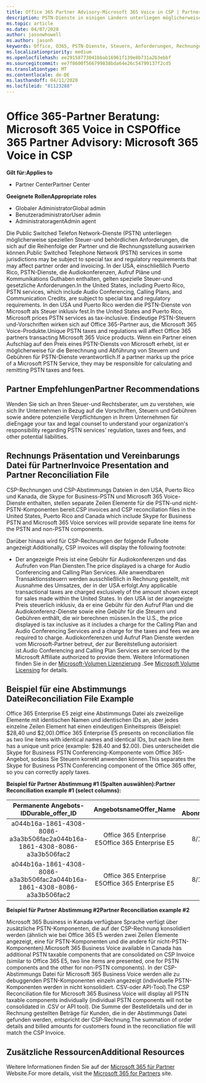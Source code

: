 ```yaml
---
title: Office 365 Partner Advisory-Microsoft 365 Voice in CSP | Partner Center
description: PSTN-Dienste in einigen Ländern unterliegen möglicherweise speziellen Steuer-und behördlichen Anforderungen, die sich auf die Auftrags-und Rechnungsstellung von Partnern auswirken können
ms.topic: article
ms.date: 04/07/2020
author: jasonwhowell
ms.author: jasonh
keywords: Office, O365, PSTN-Dienste, Steuern, Anforderungen, Rechnungen, Rechnungsstellung
ms.localizationpriority: medium
ms.openlocfilehash: ee29158773041bbab16961f139e8b731a2b3ebbf
ms.sourcegitcommit: ee7f8600f566799838bda64e26c54799137f2cd5
ms.translationtype: MT
ms.contentlocale: de-DE
ms.lasthandoff: 04/11/2020
ms.locfileid: "81123288"
---
```

# <a name="office-365-partner-advisory-microsoft-365-voice-in-csp"></a><span data-ttu-id="ba7b5-104">Office 365-Partner Beratung: Microsoft 365 Voice in CSP</span><span class="sxs-lookup"><span data-stu-id="ba7b5-104">Office 365 Partner Advisory: Microsoft 365 Voice in CSP</span></span>

<span data-ttu-id="ba7b5-105">**Gilt für:**</span><span class="sxs-lookup"><span data-stu-id="ba7b5-105">**Applies to**</span></span>

- <span data-ttu-id="ba7b5-106">Partner Center</span><span class="sxs-lookup"><span data-stu-id="ba7b5-106">Partner Center</span></span>  

<span data-ttu-id="ba7b5-107">**Geeignete Rollen**</span><span class="sxs-lookup"><span data-stu-id="ba7b5-107">**Appropriate roles**</span></span>
-    <span data-ttu-id="ba7b5-108">Globaler Administrator</span><span class="sxs-lookup"><span data-stu-id="ba7b5-108">Global admin</span></span>
-    <span data-ttu-id="ba7b5-109">Benutzeradministrator</span><span class="sxs-lookup"><span data-stu-id="ba7b5-109">User admin</span></span>
-    <span data-ttu-id="ba7b5-110">Administratoragent</span><span class="sxs-lookup"><span data-stu-id="ba7b5-110">Admin agent</span></span>

<span data-ttu-id="ba7b5-111">Die Public Switched Telefon Network-Dienste (PSTN) unterliegen möglicherweise speziellen Steuer-und behördlichen Anforderungen, die sich auf die Reihenfolge der Partner und die Rechnungsstellung auswirken können.</span><span class="sxs-lookup"><span data-stu-id="ba7b5-111">Public Switched Telephone Network (PSTN) services in some jurisdictions may be subject to special tax and regulatory requirements that may affect partner order and invoicing.</span></span> <span data-ttu-id="ba7b5-112">In der USA, einschließlich Puerto Rico, PSTN-Dienste, die Audiokonferenzen, Aufruf Pläne und Kommunikations Guthaben enthalten, gelten spezielle Steuer-und gesetzliche Anforderungen.</span><span class="sxs-lookup"><span data-stu-id="ba7b5-112">In the United States, including Puerto Rico, PSTN services, which include Audio Conferencing, Calling Plans, and Communication Credits, are subject to special tax and regulatory requirements.</span></span> <span data-ttu-id="ba7b5-113">In den USA und Puerto Rico werden die PSTN-Dienste von Microsoft als Steuer inklusiv fest.</span><span class="sxs-lookup"><span data-stu-id="ba7b5-113">In the United States and Puerto Rico, Microsoft prices PSTN services as tax-inclusive.</span></span>  <span data-ttu-id="ba7b5-114">Eindeutige PSTN-Steuern und-Vorschriften wirken sich auf Office 365-Partner aus, die Microsoft 365 Voice-Produkte.</span><span class="sxs-lookup"><span data-stu-id="ba7b5-114">Unique PSTN taxes and regulations will affect Office 365 partners transacting Microsoft 365 Voice products.</span></span>  <span data-ttu-id="ba7b5-115">Wenn ein Partner einen Aufschlag auf den Preis eines PSTN-Diensts von Microsoft erhebt, ist er möglicherweise für die Berechnung und Abführung von Steuern und Gebühren für PSTN-Dienste verantwortlich.</span><span class="sxs-lookup"><span data-stu-id="ba7b5-115">If a partner marks up the price of a Microsoft PSTN Service, they may be responsible for calculating and remitting PSTN taxes and fees.</span></span>

## <a name="partner-recommendations"></a><span data-ttu-id="ba7b5-116">Partner Empfehlungen</span><span class="sxs-lookup"><span data-stu-id="ba7b5-116">Partner Recommendations</span></span>

<span data-ttu-id="ba7b5-117">Wenden Sie sich an Ihren Steuer-und Rechtsberater, um zu verstehen, wie sich Ihr Unternehmen in Bezug auf die Vorschriften, Steuern und Gebühren sowie andere potenzielle Verpflichtungen in Ihrem Unternehmen für die</span><span class="sxs-lookup"><span data-stu-id="ba7b5-117">Engage your tax and legal counsel to understand your organization's responsibility regarding PSTN services' regulation, taxes and fees, and other potential liabilities.</span></span>

## <a name="invoice-presentation-and-partner-reconciliation-file"></a><span data-ttu-id="ba7b5-118">Rechnungs Präsentation und Vereinbarungs Datei für Partner</span><span class="sxs-lookup"><span data-stu-id="ba7b5-118">Invoice Presentation and Partner Reconciliation File</span></span>

<span data-ttu-id="ba7b5-119">CSP-Rechnungen und CSP-Abstimmungs Dateien in den USA, Puerto Rico und Kanada, die Skype for Business-PSTN und Microsoft 365 Voice-Dienste enthalten, stellen separate Zeilen Elemente für die PSTN-und nicht-PSTN-Komponenten bereit.</span><span class="sxs-lookup"><span data-stu-id="ba7b5-119">CSP invoices and CSP reconciliation files in the United States, Puerto Rico and Canada which include Skype for Business PSTN and Microsoft 365 Voice services will provide separate line items for the PSTN and non-PSTN components.</span></span>

<span data-ttu-id="ba7b5-120">Darüber hinaus wird für CSP-Rechnungen der folgende Fußnote angezeigt:</span><span class="sxs-lookup"><span data-stu-id="ba7b5-120">Additionally, CSP invoices will display the following footnote:</span></span>

* <span data-ttu-id="ba7b5-121">Der angezeigte Preis ist eine Gebühr für Audiokonferenzen und das Aufrufen von Plan Diensten.</span><span class="sxs-lookup"><span data-stu-id="ba7b5-121">The price displayed is a charge for Audio Conferencing and Calling Plan Services.</span></span>  <span data-ttu-id="ba7b5-122">Alle anwendbaren Transaktionssteuern werden ausschließlich in Rechnung gestellt, mit Ausnahme des Umsatzes, der in der USA erfolgt.</span><span class="sxs-lookup"><span data-stu-id="ba7b5-122">Any applicable transactional taxes are charged exclusively of the amount shown except for sales made within the United States.</span></span>  <span data-ttu-id="ba7b5-123">In den USA ist der angezeigte Preis steuerlich inklusiv, da er eine Gebühr für den Aufruf Plan und die Audiokonferenz-Dienste sowie eine Gebühr für die Steuern und Gebühren enthält, die wir berechnen müssen.</span><span class="sxs-lookup"><span data-stu-id="ba7b5-123">In the U.S., the price displayed is tax inclusive as it includes a charge for the Calling Plan and Audio Conferencing Services and a charge for the taxes and fees we are required to charge.</span></span>  <span data-ttu-id="ba7b5-124">Audiokonferenzen und Aufruf Plan Dienste werden vom Microsoft-Partner betreut, der zur Bereitstellung autorisiert ist.</span><span class="sxs-lookup"><span data-stu-id="ba7b5-124">Audio Conferencing and Calling Plan Services are serviced by the Microsoft Affiliate authorized to provide them.</span></span>  <span data-ttu-id="ba7b5-125">Weitere Informationen finden Sie in der [Microsoft-Volumen Lizenzierung](https://go.microsoft.com/fwlink/?LinkId=690247) .</span><span class="sxs-lookup"><span data-stu-id="ba7b5-125">See [Microsoft Volume Licensing](https://go.microsoft.com/fwlink/?LinkId=690247) for details.</span></span>

## <a name="reconciliation-file-example"></a><span data-ttu-id="ba7b5-126">Beispiel für eine Abstimmungs Datei</span><span class="sxs-lookup"><span data-stu-id="ba7b5-126">Reconciliation File Example</span></span>

<span data-ttu-id="ba7b5-127">Office 365 Enterprise E5 zeigt eine Abstimmungs Datei als zweizeilige Elemente mit identischen Namen und identischen IDs an, aber jedes einzelne Zeilen Element hat einen eindeutigen Einheitspreis (Beispiel: $28,40 und $2,00).</span><span class="sxs-lookup"><span data-stu-id="ba7b5-127">Office 365 Enterprise E5 presents on reconciliation file as two line items with identical names and identical IDs, but each line item has a unique unit price (example: $28.40 and $2.00).</span></span> <span data-ttu-id="ba7b5-128">Dies unterscheidet die Skype for Business PSTN Conferencing-Komponente vom Office 365-Angebot, sodass Sie Steuern korrekt anwenden können.</span><span class="sxs-lookup"><span data-stu-id="ba7b5-128">This separates the Skype for Business PSTN Conferencing component of the Office 365 offer, so you can correctly apply taxes.</span></span>

<span data-ttu-id="ba7b5-129">**Beispiel für Partner Abstimmung #1 (Spalten auswählen):**</span><span class="sxs-lookup"><span data-stu-id="ba7b5-129">**Partner Reconciliation example #1 (select columns):**</span></span>

|<span data-ttu-id="ba7b5-130">**Permanente Angebots-ID**</span><span class="sxs-lookup"><span data-stu-id="ba7b5-130">**Durable_offer_ID**</span></span>|<span data-ttu-id="ba7b5-131">**Angebotsname**</span><span class="sxs-lookup"><span data-stu-id="ba7b5-131">**Offer_Name**</span></span>|<span data-ttu-id="ba7b5-132">**Startdatum des Abonnements**</span><span class="sxs-lookup"><span data-stu-id="ba7b5-132">**Subscription_Start_Date**</span></span>|<span data-ttu-id="ba7b5-133">**Enddatum des Abonnements**</span><span class="sxs-lookup"><span data-stu-id="ba7b5-133">**Subscription_End_Date**</span></span>|<span data-ttu-id="ba7b5-134">**Startdatum der Abrechnung**</span><span class="sxs-lookup"><span data-stu-id="ba7b5-134">**Charge_Start_Date**</span></span>|<span data-ttu-id="ba7b5-135">**Enddatum der Abrechnung**</span><span class="sxs-lookup"><span data-stu-id="ba7b5-135">**Charge_End_Date**</span></span>|<span data-ttu-id="ba7b5-136">**Typ der Abrechnung**</span><span class="sxs-lookup"><span data-stu-id="ba7b5-136">**Charge_Type**</span></span>|<span data-ttu-id="ba7b5-137">**Preis pro Einheit**</span><span class="sxs-lookup"><span data-stu-id="ba7b5-137">**Unit_Price**</span></span>|
|:----:|:----:|:----:|:----:|:----:|:----:|:----:|:----:|
|<span data-ttu-id="ba7b5-138">a044b16a-1861-4308-8086-a3a3b506fac2</span><span class="sxs-lookup"><span data-stu-id="ba7b5-138">a044b16a-1861-4308-8086-a3a3b506fac2</span></span>   |<span data-ttu-id="ba7b5-139">Office 365 Enterprise E5</span><span class="sxs-lookup"><span data-stu-id="ba7b5-139">Office 365 Enterprise E5</span></span>   |<span data-ttu-id="ba7b5-140">8/10/2019 0:00</span><span class="sxs-lookup"><span data-stu-id="ba7b5-140">8/10/2019 0:00</span></span>   |<span data-ttu-id="ba7b5-141">8/11/2019 0:00</span><span class="sxs-lookup"><span data-stu-id="ba7b5-141">8/11/2019 0:00</span></span>   |<span data-ttu-id="ba7b5-142">8/11/2019 0:00</span><span class="sxs-lookup"><span data-stu-id="ba7b5-142">8/11/2019 0:00</span></span>|<span data-ttu-id="ba7b5-143">9/10/2019 0:00</span><span class="sxs-lookup"><span data-stu-id="ba7b5-143">9/10/2019 0:00</span></span>   |<span data-ttu-id="ba7b5-144">Gebühr für Zyklus</span><span class="sxs-lookup"><span data-stu-id="ba7b5-144">Cycle fee</span></span>   |<span data-ttu-id="ba7b5-145">28,40</span><span class="sxs-lookup"><span data-stu-id="ba7b5-145">28.40</span></span>   |
|<span data-ttu-id="ba7b5-146">a044b16a-1861-4308-8086-a3a3b506fac2</span><span class="sxs-lookup"><span data-stu-id="ba7b5-146">a044b16a-1861-4308-8086-a3a3b506fac2</span></span>   |<span data-ttu-id="ba7b5-147">Office 365 Enterprise E5</span><span class="sxs-lookup"><span data-stu-id="ba7b5-147">Office 365 Enterprise E5</span></span>   |<span data-ttu-id="ba7b5-148">8/10/2019 0:00</span><span class="sxs-lookup"><span data-stu-id="ba7b5-148">8/10/2019 0:00</span></span>   |<span data-ttu-id="ba7b5-149">8/11/2019 0:00</span><span class="sxs-lookup"><span data-stu-id="ba7b5-149">8/11/2019 0:00</span></span>   |<span data-ttu-id="ba7b5-150">8/11/2019 0:00</span><span class="sxs-lookup"><span data-stu-id="ba7b5-150">8/11/2019 0:00</span></span>   |<span data-ttu-id="ba7b5-151">9/10/2019 0:00</span><span class="sxs-lookup"><span data-stu-id="ba7b5-151">9/10/2019 0:00</span></span>   |<span data-ttu-id="ba7b5-152">Gebühr für Zyklus</span><span class="sxs-lookup"><span data-stu-id="ba7b5-152">Cycle fee</span></span>   |<span data-ttu-id="ba7b5-153">2.00</span><span class="sxs-lookup"><span data-stu-id="ba7b5-153">2.00</span></span>   |

<span data-ttu-id="ba7b5-154">**Beispiel für Partner Abstimmung #2**</span><span class="sxs-lookup"><span data-stu-id="ba7b5-154">**Partner Reconciliation example #2**</span></span>

<span data-ttu-id="ba7b5-155">Microsoft 365 Business in Kanada verfügbare Sprache verfügt über zusätzliche PSTN-Komponenten, die auf der CSP-Rechnung konsolidiert werden (ähnlich wie bei Office 365 E5 werden zwei Zeilen Elemente angezeigt, eine für PSTN-Komponenten und die andere für nicht-PSTN-Komponenten).</span><span class="sxs-lookup"><span data-stu-id="ba7b5-155">Microsoft 365 Business Voice available in Canada has additional PSTN taxable components that are consolidated on CSP Invoice (similar to Office 365 E5, two line items are presented, one for PSTN components and the other for non-PSTN components).</span></span>  <span data-ttu-id="ba7b5-156">In der CSP-Abstimmungs Datei für Microsoft 365 Business Voice werden alle zu debuggenden PSTN-Komponenten einzeln angezeigt (individuelle PSTN-Komponenten werden in nicht konsolidiert. CSV-oder API-Tool).</span><span class="sxs-lookup"><span data-stu-id="ba7b5-156">The CSP Reconciliation file for Microsoft 365 Business Voice will display all PSTN taxable components individually (individual PSTN components will not be consolidated in .CSV or API tool).</span></span>  <span data-ttu-id="ba7b5-157">Die Summe der Bestelldetails und der in Rechnung gestellten Beträge für Kunden, die in der Abstimmungs Datei gefunden werden, entspricht der CSP-Rechnung.</span><span class="sxs-lookup"><span data-stu-id="ba7b5-157">The summation of order details and billed amounts for customers found in the reconciliation file will match the CSP Invoice.</span></span>

## <a name="additional-resources"></a><span data-ttu-id="ba7b5-158">Zusätzliche Ressourcen</span><span class="sxs-lookup"><span data-stu-id="ba7b5-158">Additional Resources</span></span>
<span data-ttu-id="ba7b5-159">Weitere Informationen finden Sie auf der [Microsoft 365 für Partner](https://www.microsoft.com/microsoft-365/partners/) Website.</span><span class="sxs-lookup"><span data-stu-id="ba7b5-159">For more details, visit the [Microsoft 365 for Partners](https://www.microsoft.com/microsoft-365/partners/) site.</span></span>

